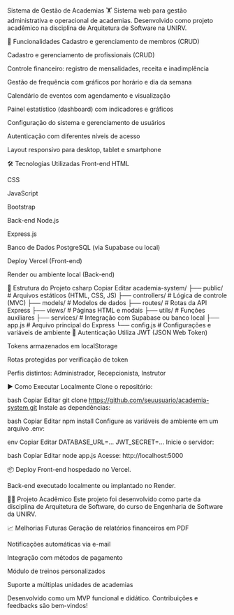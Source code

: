 Sistema de Gestão de Academias 🏋️
Sistema web para gestão administrativa e operacional de academias. Desenvolvido como projeto acadêmico na disciplina de Arquitetura de Software na UNIRV.

🚀 Funcionalidades
Cadastro e gerenciamento de membros (CRUD)

Cadastro e gerenciamento de profissionais (CRUD)

Controle financeiro: registro de mensalidades, receita e inadimplência

Gestão de frequência com gráficos por horário e dia da semana

Calendário de eventos com agendamento e visualização

Painel estatístico (dashboard) com indicadores e gráficos

Configuração do sistema e gerenciamento de usuários

Autenticação com diferentes níveis de acesso

Layout responsivo para desktop, tablet e smartphone

🛠️ Tecnologias Utilizadas
Front-end
HTML

CSS

JavaScript

Bootstrap

Back-end
Node.js

Express.js

Banco de Dados
PostgreSQL (via Supabase ou local)

Deploy
Vercel (Front-end)

Render ou ambiente local (Back-end)

📁 Estrutura do Projeto
csharp
Copiar
Editar
academia-system/
├── public/               # Arquivos estáticos (HTML, CSS, JS)
├── controllers/          # Lógica de controle (MVC)
├── models/               # Modelos de dados
├── routes/               # Rotas da API Express
├── views/                # Páginas HTML e modais
├── utils/                # Funções auxiliares
├── services/             # Integração com Supabase ou banco local
├── app.js                # Arquivo principal do Express
└── config.js             # Configurações e variáveis de ambiente
🔐 Autenticação
Utiliza JWT (JSON Web Token)

Tokens armazenados em localStorage

Rotas protegidas por verificação de token

Perfis distintos: Administrador, Recepcionista, Instrutor

▶️ Como Executar Localmente
Clone o repositório:

bash
Copiar
Editar
git clone https://github.com/seuusuario/academia-system.git
Instale as dependências:

bash
Copiar
Editar
npm install
Configure as variáveis de ambiente em um arquivo .env:

env
Copiar
Editar
DATABASE_URL=...
JWT_SECRET=...
Inicie o servidor:

bash
Copiar
Editar
node app.js
Acesse:
http://localhost:5000

📦 Deploy
Front-end hospedado no Vercel.

Back-end executado localmente ou implantado no Render.

👨‍🎓 Projeto Acadêmico
Este projeto foi desenvolvido como parte da disciplina de Arquitetura de Software, do curso de Engenharia de Software da UNIRV.

📈 Melhorias Futuras
Geração de relatórios financeiros em PDF

Notificações automáticas via e-mail

Integração com métodos de pagamento

Módulo de treinos personalizados

Suporte a múltiplas unidades de academias

Desenvolvido como um MVP funcional e didático.
Contribuições e feedbacks são bem-vindos!
